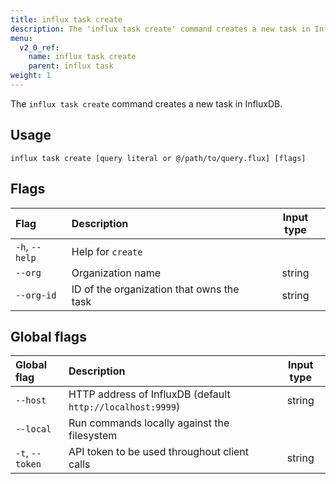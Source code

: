 ```yaml
---
title: influx task create
description: The 'influx task create' command creates a new task in InfluxDB.
menu:
  v2_0_ref:
    name: influx task create
    parent: influx task
weight: 1
---
```


The `influx task create` command creates a new task in InfluxDB.

## Usage
```
influx task create [query literal or @/path/to/query.flux] [flags]
```

## Flags
| Flag           | Description                               | Input type  |
|:----           |:-----------                               |:----------: |
| `-h`, `--help` | Help for `create`                         |             |
| `--org`        | Organization name                         | string      |
| `--org-id`     | ID of the organization that owns the task | string      |

## Global flags
| Global flag     | Description                                                | Input type |
|:-----------     |:-----------                                                |:----------:|
| `--host`        | HTTP address of InfluxDB (default `http://localhost:9999`) | string     |
| `--local`       | Run commands locally against the filesystem                |            |
| `-t`, `--token` | API token to be used throughout client calls               | string     |
